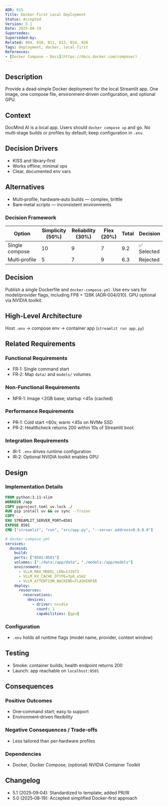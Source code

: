 ```yaml
---
ADR: 015
Title: Docker-First Local Deployment
Status: Accepted
Version: 5.1
Date: 2025-08-19
Supersedes:
Superseded-by:
Related: 004, 010, 011, 013, 024, 026
Tags: deployment, docker, local-first
References:
- [Docker Compose — Docs](https://docs.docker.com/compose/)
---
```


## Description

Provide a dead‑simple Docker deployment for the local Streamlit app. One image, one compose file, environment‑driven configuration, and optional GPU.

## Context

DocMind AI is a local app. Users should `docker compose up` and go. No multi‑stage builds or profiles by default; keep configuration in `.env`.

## Decision Drivers

- KISS and library‑first
- Works offline; minimal ops
- Clear, documented env vars

## Alternatives

- Multi‑profile, hardware‑auto builds — complex, brittle
- Bare‑metal scripts — inconsistent environments

### Decision Framework

| Option           | Simplicity (50%) | Reliability (30%) | Flex (20%) | Total | Decision      |
| ---------------- | ---------------- | ----------------- | ---------- | ----- | ------------- |
| Single compose   | 10               | 9                 | 7          | 9.2   | ✅ Selected    |
| Multi‑profile    | 5                | 7                 | 9          | 6.3   | Rejected      |

## Decision

Publish a single Dockerfile and `docker-compose.yml`. Use env vars for model/provider flags, including FP8 + 128K (ADR‑004/010). GPU optional via NVIDIA toolkit.

## High-Level Architecture

Host `.env` → compose env → container app (`streamlit run app.py`)

## Related Requirements

### Functional Requirements

- FR‑1: Single command start
- FR‑2: Map `data/` and `models/` volumes

### Non-Functional Requirements

- NFR‑1: Image <2GB base; startup <45s (cached)

### Performance Requirements

- PR‑1: Cold start <60s; warm <45s on NVMe SSD
- PR‑2: Healthcheck returns 200 within 10s of Streamlit boot

### Integration Requirements

- IR‑1: `.env` drives runtime configuration
- IR‑2: Optional NVIDIA toolkit enables GPU

## Design

### Implementation Details

```dockerfile
FROM python:3.11-slim
WORKDIR /app
COPY pyproject.toml uv.lock ./
RUN pip install uv && uv sync --frozen
COPY . .
ENV STREAMLIT_SERVER_PORT=8501
EXPOSE 8501
CMD ["streamlit", "run", "src/app.py", "--server.address=0.0.0.0"]
```

```yaml
# docker-compose.yml
services:
  docmind:
    build: .
    ports: ["8501:8501"]
    volumes: ["./data:/app/data", "./models:/app/models"]
    environment:
      - VLLM_MAX_MODEL_LEN=131072
      - VLLM_KV_CACHE_DTYPE=fp8_e5m2
      - VLLM_ATTENTION_BACKEND=FLASHINFER
    deploy:
      resources:
        reservations:
          devices:
            - driver: nvidia
              count: 1
              capabilities: [gpu]
```

### Configuration

- `.env` holds all runtime flags (model name, provider, context window)

## Testing

- Smoke: container builds; health endpoint returns 200
- Launch: app reachable on `localhost:8501`

## Consequences

### Positive Outcomes

- One‑command start; easy to support
- Environment‑driven flexibility

### Negative Consequences / Trade-offs

- Less tailored than per‑hardware profiles

### Dependencies

- Docker, Docker Compose, (optional) NVIDIA Container Toolkit

## Changelog

- 5.1 (2025‑09‑04): Standardized to template; added PR/IR
- 5.0 (2025‑08‑19): Accepted simplified Docker‑first approach
